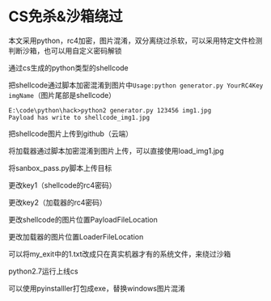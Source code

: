 # CS免杀&沙箱绕过

本文采用python，rc4加密，图片混淆，双分离绕过杀软，可以采用特定文件检测判断沙箱，也可以用自定义密码解锁

通过cs生成的python类型的shellcode

把shellcode通过脚本加密混淆到图片中`Usage:python generator.py YourRC4Key imgName`（图片尾部是shellcode）

```
E:\code\python\hack>python2 generator.py 123456 img1.jpg
Payload has write to shellcode_img1.jpg
```

把shellcode图片上传到github（云端）

将加载器通过脚本加密混淆到图片上传，可以直接使用load_img1.jpg

将sanbox_pass.py脚本上传目标

更改key1（shellcode的rc4密码）

更改key2（加载器的rc4密码）

更改shellcode的图片位置PayloadFileLocation

更改加载器的图片位置LoaderFileLocation

可以将my_exit中的1.txt改成只在真实机器才有的系统文件，来绕过沙箱

python2.7运行上线cs

可以使用pyinstalller打包成exe，替换windows图片混淆
